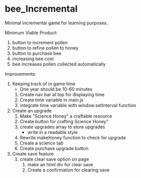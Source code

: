 # bee_Incremental
Minimal incremental game for learning purposes.

Minimum Viable Product:
1. button to increment pollen
2. button to refine pollen to honey
3. button to purchase bee
  1. increasing bee cost
4. bee increases pollen collected automatically

Improvements:
1. Keeping track of in game time
 	* One year should be 10-60 minutes
	1. Create nav bar at top for displaying time
	2. Create time variable in main.js
	3. integrate time variable with window.setInterval function
2. Create an upgrade
	1. Make "Science Honey" a craftable resource
	2. Create button for crafting Science Honey"
	3. create upgrades array to store upgrades
		* write in a readable style
	4. Rewrite makeHoney function to check for upgrade
	5. Create a science tab
	6. Create purchase upgrade button
3. Create save feature
	1. create clear save option on page
		1. make an html div for clear save
		2. Create a confirmation for clearing save
